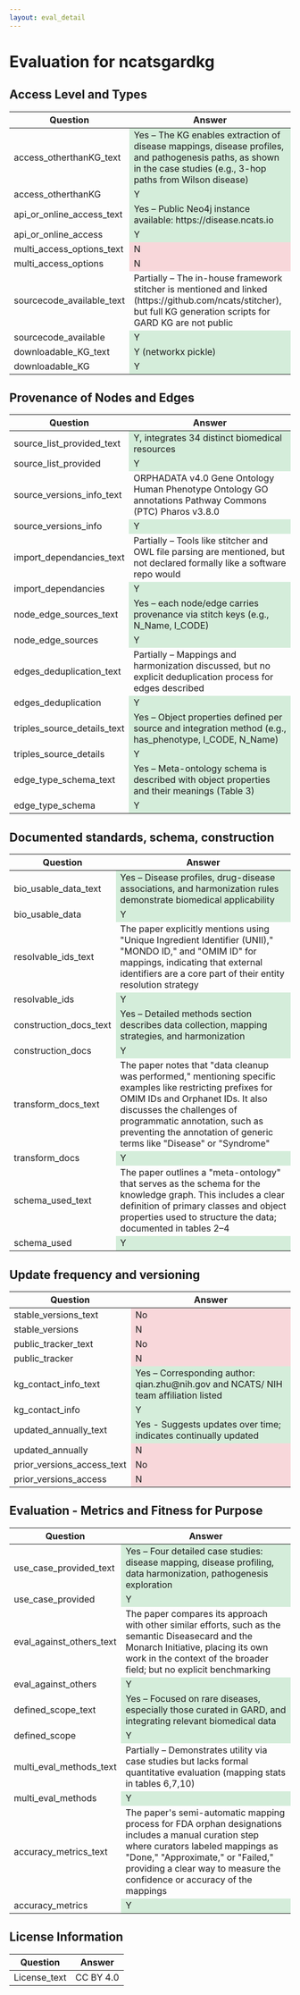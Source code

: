 ```yaml
---
layout: eval_detail
---
```


# Evaluation for ncatsgardkg

## Access Level and Types
<div class="table-responsive">
<table class="table table-striped">
<thead><tr><th>Question</th><th>Answer</th></tr></thead><tbody>
<tr><td>access_otherthanKG_text</td><td style="background-color:#d4edda;">Yes – The KG enables extraction of disease mappings, disease profiles, and pathogenesis paths, as shown in the case studies (e.g., 3-hop paths from Wilson disease)</td></tr>
<tr><td>access_otherthanKG</td><td style="background-color:#d4edda;">Y</td></tr>
<tr><td>api_or_online_access_text</td><td style="background-color:#d4edda;">Yes – Public Neo4j instance available: https://disease.ncats.io</td></tr>
<tr><td>api_or_online_access</td><td style="background-color:#d4edda;">Y</td></tr>
<tr><td>multi_access_options_text</td><td style="background-color:#f8d7da;">N</td></tr>
<tr><td>multi_access_options</td><td style="background-color:#f8d7da;">N</td></tr>
<tr><td>sourcecode_available_text</td><td>Partially – The in-house framework stitcher is mentioned and linked (https://github.com/ncats/stitcher), but full KG generation scripts for GARD KG are not public</td></tr>
<tr><td>sourcecode_available</td><td style="background-color:#d4edda;">Y</td></tr>
<tr><td>downloadable_KG_text</td><td style="background-color:#d4edda;">Y (networkx pickle)</td></tr>
<tr><td>downloadable_KG</td><td style="background-color:#d4edda;">Y</td></tr>
</tbody></table></div>

## Provenance of Nodes and Edges
<div class="table-responsive">
<table class="table table-striped">
<thead><tr><th>Question</th><th>Answer</th></tr></thead><tbody>
<tr><td>source_list_provided_text</td><td style="background-color:#d4edda;">Y, integrates 34 distinct biomedical resources</td></tr>
<tr><td>source_list_provided</td><td style="background-color:#d4edda;">Y</td></tr>
<tr><td>source_versions_info_text</td><td>ORPHADATA v4.0  Gene Ontology  Human Phenotype Ontology  GO annotations Pathway Commons (PTC) Pharos v3.8.0</td></tr>
<tr><td>source_versions_info</td><td style="background-color:#d4edda;">Y</td></tr>
<tr><td>import_dependancies_text</td><td>Partially – Tools like stitcher and OWL file parsing are mentioned, but not declared formally like a software repo would</td></tr>
<tr><td>import_dependancies</td><td style="background-color:#d4edda;">Y</td></tr>
<tr><td>node_edge_sources_text</td><td style="background-color:#d4edda;">Yes – each node/edge carries provenance via stitch keys (e.g., N_Name, I_CODE)</td></tr>
<tr><td>node_edge_sources</td><td style="background-color:#d4edda;">Y</td></tr>
<tr><td>edges_deduplication_text</td><td>Partially – Mappings and harmonization discussed, but no explicit deduplication process for edges described</td></tr>
<tr><td>edges_deduplication</td><td style="background-color:#d4edda;">Y</td></tr>
<tr><td>triples_source_details_text</td><td style="background-color:#d4edda;">Yes – Object properties defined per source and integration method (e.g., has_phenotype, I_CODE, N_Name)</td></tr>
<tr><td>triples_source_details</td><td style="background-color:#d4edda;">Y</td></tr>
<tr><td>edge_type_schema_text</td><td style="background-color:#d4edda;">Yes – Meta-ontology schema is described with object properties and their meanings (Table 3)</td></tr>
<tr><td>edge_type_schema</td><td style="background-color:#d4edda;">Y</td></tr>
</tbody></table></div>

## Documented standards, schema, construction
<div class="table-responsive">
<table class="table table-striped">
<thead><tr><th>Question</th><th>Answer</th></tr></thead><tbody>
<tr><td>bio_usable_data_text</td><td style="background-color:#d4edda;">Yes – Disease profiles, drug-disease associations, and harmonization rules demonstrate biomedical applicability</td></tr>
<tr><td>bio_usable_data</td><td style="background-color:#d4edda;">Y</td></tr>
<tr><td>resolvable_ids_text</td><td>The paper explicitly mentions using "Unique Ingredient Identifier (UNII)," "MONDO ID," and "OMIM ID" for mappings, indicating that external identifiers are a core part of their entity resolution strategy</td></tr>
<tr><td>resolvable_ids</td><td style="background-color:#d4edda;">Y</td></tr>
<tr><td>construction_docs_text</td><td style="background-color:#d4edda;">Yes – Detailed methods section describes data collection, mapping strategies, and harmonization</td></tr>
<tr><td>construction_docs</td><td style="background-color:#d4edda;">Y</td></tr>
<tr><td>transform_docs_text</td><td>The paper notes that "data cleanup was performed," mentioning specific examples like restricting prefixes for OMIM IDs and Orphanet IDs. It also discusses the challenges of programmatic annotation, such as preventing the annotation of generic terms like "Disease" or "Syndrome"</td></tr>
<tr><td>transform_docs</td><td style="background-color:#d4edda;">Y</td></tr>
<tr><td>schema_used_text</td><td>The paper outlines a "meta-ontology" that serves as the schema for the knowledge graph. This includes a clear definition of primary classes and object properties used to structure the data; documented in tables 2–4</td></tr>
<tr><td>schema_used</td><td style="background-color:#d4edda;">Y</td></tr>
</tbody></table></div>

## Update frequency and versioning
<div class="table-responsive">
<table class="table table-striped">
<thead><tr><th>Question</th><th>Answer</th></tr></thead><tbody>
<tr><td>stable_versions_text</td><td style="background-color:#f8d7da;">No</td></tr>
<tr><td>stable_versions</td><td style="background-color:#f8d7da;">N</td></tr>
<tr><td>public_tracker_text</td><td style="background-color:#f8d7da;">No</td></tr>
<tr><td>public_tracker</td><td style="background-color:#f8d7da;">N</td></tr>
<tr><td>kg_contact_info_text</td><td style="background-color:#d4edda;">Yes – Corresponding author: qian.zhu@nih.gov and NCATS/ NIH team affiliation listed</td></tr>
<tr><td>kg_contact_info</td><td style="background-color:#d4edda;">Y</td></tr>
<tr><td>updated_annually_text</td><td style="background-color:#d4edda;">Yes - Suggests updates over time; indicates continually updated</td></tr>
<tr><td>updated_annually</td><td style="background-color:#f8d7da;">N</td></tr>
<tr><td>prior_versions_access_text</td><td style="background-color:#f8d7da;">No</td></tr>
<tr><td>prior_versions_access</td><td style="background-color:#f8d7da;">N</td></tr>
</tbody></table></div>

## Evaluation - Metrics and Fitness for Purpose
<div class="table-responsive">
<table class="table table-striped">
<thead><tr><th>Question</th><th>Answer</th></tr></thead><tbody>
<tr><td>use_case_provided_text</td><td style="background-color:#d4edda;">Yes – Four detailed case studies: disease mapping, disease profiling, data harmonization, pathogenesis exploration</td></tr>
<tr><td>use_case_provided</td><td style="background-color:#d4edda;">Y</td></tr>
<tr><td>eval_against_others_text</td><td>The paper compares its approach with other similar efforts, such as the semantic Diseasecard and the Monarch Initiative, placing its own work in the context of the broader field; but no explicit benchmarking</td></tr>
<tr><td>eval_against_others</td><td style="background-color:#d4edda;">Y</td></tr>
<tr><td>defined_scope_text</td><td style="background-color:#d4edda;">Yes – Focused on rare diseases, especially those curated in GARD, and integrating relevant biomedical data</td></tr>
<tr><td>defined_scope</td><td style="background-color:#d4edda;">Y</td></tr>
<tr><td>multi_eval_methods_text</td><td>Partially – Demonstrates utility via case studies but lacks formal quantitative evaluation (mapping stats in tables 6,7,10)</td></tr>
<tr><td>multi_eval_methods</td><td style="background-color:#d4edda;">Y</td></tr>
<tr><td>accuracy_metrics_text</td><td>The paper's semi-automatic mapping process for FDA orphan designations includes a manual curation step where curators labeled mappings as "Done," "Approximate," or "Failed," providing a clear way to measure the confidence or accuracy of the mappings</td></tr>
<tr><td>accuracy_metrics</td><td style="background-color:#d4edda;">Y</td></tr>
</tbody></table></div>

## License Information
<div class="table-responsive">
<table class="table table-striped">
<thead><tr><th>Question</th><th>Answer</th></tr></thead><tbody>
<tr><td>License_text</td><td>CC BY 4.0</td></tr>
</tbody></table></div>

